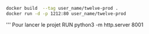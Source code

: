 ```bash
docker build  --tag user_name/twelve-prod .
docker run -d -p 1212:80 user_name/twelve-prod
```


''' Pour lancer le projet 
RUN python3 -m http.server 8001